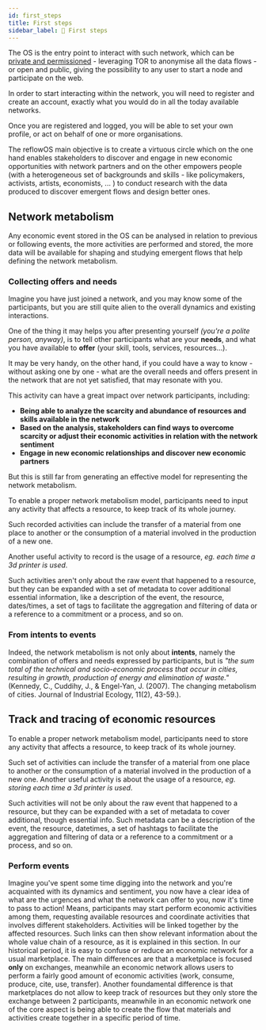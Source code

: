 ```yaml
---
id: first_steps
title: First steps
sidebar_label: 🐇 First steps
---
```


<section class="reflow__doc">
  <div class="hero__img" style="background-image: url('../img/network.jpg')"></div>

The OS is the entry point to interact with such network, which can be [private and permissioned](/docs/decodeOS) - leveraging TOR to anonymise all the data flows - or open and public, giving the possibility to any user to start a node and participate on the web.

In order to start interacting within the network, you will need to register and create an account, exactly what you would do in all the today available networks.

Once you are registered and logged, you will be able to set your own profile, or act on behalf of one or more organisations.

The reflowOS main objective is to create a virtuous circle which on the one hand enables stakeholders to discover and engage in new economic opportunities with network partners and on the other empowers people (with a heterogeneous set of backgrounds and skills - like policymakers, activists, artists, economists, ... ) to conduct research with the data produced to discover emergent flows and design better ones.

## Network metabolism
Any economic event stored in the OS can be analysed in relation to previous or following events, the more activities are performed and stored, the more data will be available for shaping and studying emergent flows that help defining the network metabolism. 

### Collecting offers and needs 
Imagine you have just joined a network, and you may know some of the participants, but you are still quite alien to the overall dynamics and  existing interactions.

One of the thing it may helps you after presenting yourself _(you're a polite person, anyway)_, is to tell other participants what are your **needs**, and what you have available to **offer** (your skill, tools, services, resources...).

It may be very handy, on the other hand, if you could have a way to know - without asking one by one - what are the overall needs and offers present in the network that are not yet satisfied, that may resonate with you.

This activity can have a great impact over network participants, including:

- **Being able to analyze the scarcity and abundance of resources and skills available in the network**
- **Based on the analysis, stakeholders can find ways to overcome scarcity or adjust their economic activities in relation with the network sentiment**
- **Engage in new economic relationships and discover new economic partners**

But this is still far from generating an effective model for representing the network metabolism.

To enable a proper network metabolism model, participants need to input any activity that affects a resource, to keep track of its whole journey.

Such recorded activities can include the transfer of a material from one place to another or the consumption of a material involved in the production of a new one.

Another useful activity to record is the usage of a resource, _eg. each time a 3d printer is used_.

Such activities aren't only about the raw event that happened to a resource, but they can be expanded with a set of metadata to cover additional essential information, like a description of the event, the resource, dates/times, a set of tags to facilitate the aggregation and filtering of data or a reference to a commitment or a process, and so on.


### From intents to events

Indeed, the network metabolism is not only about **intents**, namely the combination of offers and needs expressed by participants, but is _"the sum total of the technical and socio-economic process that occur in cities, resulting in growth, production of energy and elimination of waste."_ (Kennedy, C., Cuddihy, J., & Engel-Yan, J. (2007). The changing metabolism of cities. Journal of Industrial Ecology, 11(2), 43-59.).

## Track and tracing of economic resources

To enable a proper network metabolism model, participants need to store any activity that affects a resource, to keep track of its whole journey.

Such set of activities can include the transfer of a material from one place to another or the consumption of a material involved in the production of a new one.
Another useful activity is about the usage of a resource, _eg. storing each time a 3d printer is used_.

Such activities will not be only about the raw event that happened to a resource, but they can be expanded with a set of metadata to cover additional, though essential info.
Such metadata can be a description of the event, the resource, datetimes, a set of hashtags to facilitate the aggregation and filtering of data or a reference to a commitment or a process, and so on.

### Perform events

Imagine you've spent some time digging into the network and you're acquainted with its dynamics and sentiment, you now have a clear idea of what are the urgences and what the network can offer to you, now it's time to pass to action!
Means, participants may start perform economic activities among them, requesting available resources and coordinate activities that involves different stakeholders. 
Activities will be linked together by the affected resources.
Such links can then show relevant information about the whole value chain of a resource, as it is explained in this section.
In our historical period, it is easy to confuse or reduce an economic network for a usual marketplace.
The main differences are that a marketplace is focused **only** on exchanges, meanwhile an economic network allows users to perform a fairly good amount of economic activities (work, consume, produce, cite, use, transfer).
Another foundamental difference is that marketplaces do not allow to keep track of resources but they only store the exchange between 2 participants, meanwhile in an economic network one of the core aspect is being able to create the flow that materials and activities create together in a specific period of time.

</section>